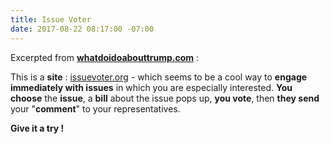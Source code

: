 ```yaml
---
title: Issue Voter
date: 2017-08-22 08:17:00 -07:00
---
```


Excerpted from [**whatdoidoabouttrump.com**](http://whatdoidoabouttrump.com/) :

This is a **site** : [issuevoter.org](https://issuevoter.org/) -
 which seems to be a cool way to **engage immediately with issues** in which you are especially interested.  **You choose** the **issue**, a **bill** about the issue pops up, **you vote**, then **they send** your "**comment**" to your representatives.

**Give it a try !**
